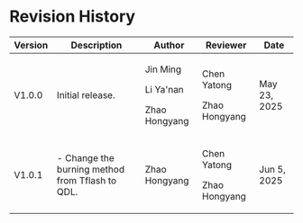 # Revision History

| Version  | Description      | Author       | Reviewer       | Date          |
|----------|------------------|--------------|----------------|---------------|
| V1.0.0   | Initial release. | <p>Jin Ming</p><p>Li Ya'nan</p><p>Zhao Hongyang</p> | <p>Chen Yatong</p><p>Zhao Hongyang</p>    | May 23, 2025  |
| V1.0.1   | - Change the burning method from Tflash to QDL. | <p>Zhao Hongyang</p> | <p>Chen Yatong</p><p>Zhao Hongyang</p>    | Jun 5, 2025  |
